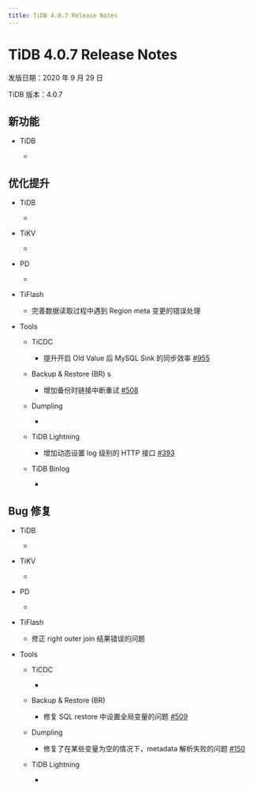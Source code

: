 ```yaml
---
title: TiDB 4.0.7 Release Notes
---
```


# TiDB 4.0.7 Release Notes

发版日期：2020 年 9 月 29 日

TiDB 版本：4.0.7

## 新功能

+ TiDB

    - 

## 优化提升

+ TiDB

    - 

+ TiKV

    - 

+ PD

    - 

+ TiFlash

    - 完善数据读取过程中遇到 Region meta 变更的错误处理

+ Tools

    + TiCDC

        - 提升开启 Old Value 后 MySQL Sink 的同步效率 [#955](https://github.com/pingcap/ticdc/pull/955)

    + Backup & Restore (BR)
s
        - 增加备份时链接中断重试 [#508](https://github.com/pingcap/br/pull/508)

    + Dumpling

        - 

    + TiDB Lightning

        - 增加动态设置 log 级别的 HTTP 接口 [#393](https://github.com/pingcap/tidb-lightning/pull/393)

    + TiDB Binlog

        - 

## Bug 修复

+ TiDB

    - 

+ TiKV

    - 

+ PD

    - 

+ TiFlash

    - 修正 right outer join 结果错误的问题

+ Tools

    + TiCDC

        - 

    + Backup & Restore (BR)

        - 修复 SQL restore 中设置全局变量的问题 [#509](https://github.com/pingcap/br/pull/509)

    + Dumpling

        - 修复了在某些变量为空的情况下，metadata 解析失败的问题 [#150](https://github.com/pingcap/dumpling/pull/150)

    + TiDB Lightning

        - 
